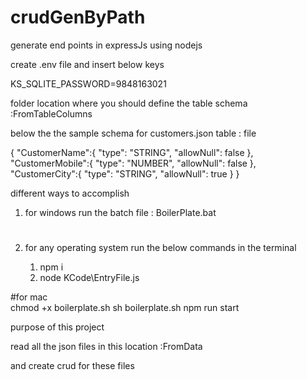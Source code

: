 # crudGenByPath
generate end points in expressJs using nodejs

create .env file and insert below keys

KS_SQLITE_PASSWORD=9848163021

folder location where you should define the table schema :FromTableColumns

below the the sample schema for customers.json table : file

{
    "CustomerName":{
        "type": "STRING",
        "allowNull": false
    },
    "CustomerMobile":{
        "type": "NUMBER",
        "allowNull": false
    },
    "CustomerCity":{
        "type": "STRING",
        "allowNull": true
    }
}



different ways to accomplish

1.  for windows run the batch file : BoilerPlate.bat

#

2.  for any operating system run the below commands in the terminal
    
    1.  npm i
    2.  node KCode\EntryFile.js
  
#for mac  
chmod +x boilerplate.sh
sh boilerplate.sh
npm run start

purpose of this project

read all the json files in this location :FromData

and create crud for these files
